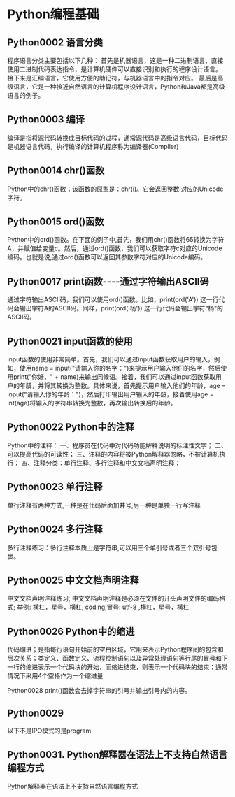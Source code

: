 # Python编程基础

## Python0002 语言分类
程序语言分类主要包括以下几种：
首先是机器语言，这是一种二进制语言，直接使用二进制代码表达指令，是计算机硬件可以直接识别和执行的程序设计语言。
接下来是汇编语言，它使用方便的助记符，与机器语言中的指令对应。
最后是高级语言，它是一种接近自然语言的计算机程序设计语言，Python和Java都是高级语言的例子。

## Python0003 编译
编译是指将源代码转换成目标代码的过程，通常源代码是高级语言代码，目标代码是机器语言代码，执行编译的计算机程序称为编译器(Compiler)

## Python0014 chr()函数
Python中的chr()函数；该函数的原型是：chr(i)。它会返回整数i对应的Unicode字符。

## Python0015 ord()函数
Python中的ord()函数。在下面的例子中,首先，我们用chr()函数将65转换为字符A，并赋值给变量c。然后，通过ord()函数，我们可以获取字符c对应的Unicode编码。也就是说,通过ord()函数可以返回其参数字符对应的Unicode编码。

## Python0017 print函数----通过字符输出ASCII码
通过字符输出ASCII码，我们可以使用ord()函数。比如，print(ord('A')) 这一行代码会输出字符A的ASCII码。同样，print(ord('杨')) 这一行代码会输出字符“杨”的ASCII码。

## Python0021 input函数的使用
input函数的使用非常简单。首先，我们可以通过input函数获取用户的输入，例如，使用name = input("请输入你的名字：")来提示用户输入他们的名字，然后使用print("你好，" + name)来输出问候语。接着，我们可以通过input函数获取用户的年龄，并将其转换为整数。具体来说，首先提示用户输入他们的年龄，age = input("请输入你的年龄：")，然后打印输出用户输入的年龄，接着使用age = int(age)将输入的字符串转换为整数，再次输出转换后的年龄。

## Python0022 Python中的注释
Python中的注释：
一、程序员在代码中对代码功能解释说明的标注性文字；
二、可以提高代码的可读性；
三、注释的内容将被Python解释器忽略，不被计算机执行；
四、注释分类：单行注释、多行注释和中文文档声明注释；

## Python0023 单行注释
单行注释有两种方式,一种是在代码后面加井号,另一种是单独一行写注释

## Python0024 多行注释
多行注释练习：多行注释本质上是字符串,可以用三个单引号或者三个双引号包裹。

## Python0025 中文文档声明注释

中文文档声明注释练习;
中文文档声明注释是必须在文件的开头声明文件的编码格式;
举例:
横杠，星号，横杠, coding,冒号: utf-8 ,横杠，星号，横杠
## Python0026 Python中的缩进
代码缩进；是指每行语句开始前的空白区域，它用来表示Python程序间的包含和层次关系；类定义、函数定义、流程控制语句以及异常处理语句等行尾的冒号和下一行的缩进表示一个代码块的开始，而缩进结束，则表示一个代码块的结束；通常情况下采用4个空格作为一个缩进量

Python0028
print()函数会去掉字符串的引号并输出引号内的内容。
## Python0029
以下不是IPO模式的是program

## Python0031. Python解释器在语法上不支持自然语言编程方式
Python解释器在语法上不支持自然语言编程方式